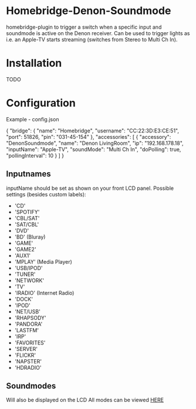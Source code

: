 # Homebridge-Denon-Soundmode
homebridge-plugin to trigger a switch when a specific input and soundmode is active on the Denon receiver.
Can be used to trigger lights as i.e. an Apple-TV starts streaming (switches from Stereo to Multi Ch In).

# Installation
TODO

# Configuration
Example - config.json

  {
    "bridge": {
        "name": "Homebridge",
        "username": "CC:22:3D:E3:CE:51",
        "port": 51826,
        "pin": "031-45-154"
    },
    "accessories": [
      {
        "accessory": "DenonSoundmode",
        "name": "Denon LivingRoom",
        "ip": "192.168.178.18",
        "inputName": "Apple-TV",
        "soundMode": "Multi Ch In",
        "doPolling": true,
        "pollingInterval": 10
      }
    ]
  }

## Inputnames
inputName should be set as shown on your front LCD panel.
Possible settings (besides custom labels):
- 'CD'
- 'SPOTIFY'
- 'CBL/SAT'
- 'SAT/CBL'
- 'DVD'
- 'BD' (Bluray)
- 'GAME'
- 'GAME2'
- 'AUX1'
- 'MPLAY' (Media Player)
- 'USB/IPOD'
- 'TUNER'
- 'NETWORK'
- 'TV'
- 'IRADIO' (Internet Radio)
- 'DOCK'
- 'IPOD'
- 'NET/USB'
- 'RHAPSODY'
- 'PANDORA'
- 'LASTFM'
- 'IRP'
- 'FAVORITES'
- 'SERVER'
- 'FLICKR'
- 'NAPSTER'
- 'HDRADIO'

## Soundmodes
Will also be displayed on the LCD
All modes can be viewed [HERE](http://manuals.denon.com/AVRX1400H/EU/EN/DRDZSYyrtgycpw.php)
